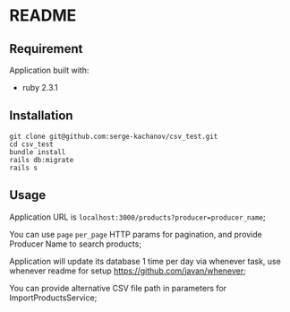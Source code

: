 # README

## Requirement

Application built with:

* ruby 2.3.1

## Installation
```
git clone git@github.com:serge-kachanov/csv_test.git
cd csv_test
bundle install
rails db:migrate
rails s
```
## Usage
Application URL is `localhost:3000/products?producer=producer_name`;

You can use `page` `per_page` HTTP params for pagination, and provide Producer Name to search products;

Application will update its database 1 time per day via whenever task, use whenever readme for setup https://github.com/javan/whenever;

You can provide alternative CSV file path in parameters for ImportProductsService;
